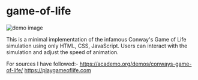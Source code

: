 # game-of-life

![demo image](https://i.imgur.com/pXr665L.gif)

This is a minimal implementation of the infamous Conway's Game of Life simulation using only HTML, CSS, JavaScript. Users can interact with the simulation and adjust the speed of animation.

For sources I have followed:-
https://academo.org/demos/conways-game-of-life/
https://playgameoflife.com
